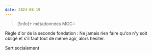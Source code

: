 ```yaml
---
date: 2024-08-19
---
```

> [!info]+ métadonnées
>MOC:: 

Règle d'or de la seconde fondation : Ne jamais rien faire qu'on n'y soit obligé et s'il faut tout de même agir, alors hésiter.

Sert socialement 
